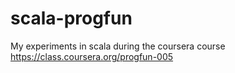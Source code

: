 # scala-progfun
My experiments in scala during the coursera course https://class.coursera.org/progfun-005
